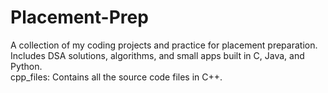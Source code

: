 # Placement-Prep
A collection of my coding projects and practice for placement preparation. Includes DSA solutions, algorithms, and small apps built in C, Java, and Python.<br>
cpp_files: Contains all the source code files in C++.
